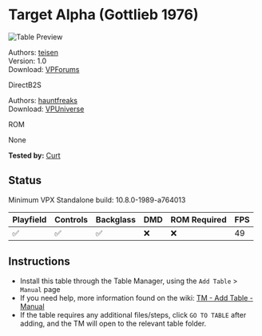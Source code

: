 ﻿# Target Alpha (Gottlieb 1976)

![Table Preview](../../images/vpx-targetalpha.jpg)

Authors: [teisen](https://www.vpforums.org/index.php?showuser=140346)  
Version: 1.0  
Download: [VPForums](https://www.vpforums.org/index.php?app=downloads&showfile=17957)

DirectB2S

Authors: [hauntfreaks](https://vpuniverse.com/profile/5216-hauntfreaks/)  
Download: [VPUniverse](https://vpuniverse.com/files/file/15097-target-alpha-gottlieb-1976-b2s/)

ROM

None

**Tested by:** [Curt](https://github.com/Old-Cyrus)

## Status 

Minimum VPX Standalone build: 10.8.0-1989-a764013

| Playfield | Controls | Backglass | DMD | ROM Required | FPS | 
|-----------|----------|-----------|-----|--------------|-----|
| :white_check_mark: | :white_check_mark: | :white_check_mark: | :x: | :x: | 49 |

## Instructions

- Install this table through the Table Manager, using the `Add Table` > `Manual` page
- If you need help, more information found on the wiki: [TM - Add Table - Manual](https://github.com/LegendsUnchained/vpx-standalone-alp4k/wiki/%5B04%5D-%F0%9F%A7%A1-TM-%E2%80%90-Other-Features#add-table---manual)
- If the table requires any additional files/steps, click `GO TO TABLE` after adding, and the TM will open to the relevant table folder.

